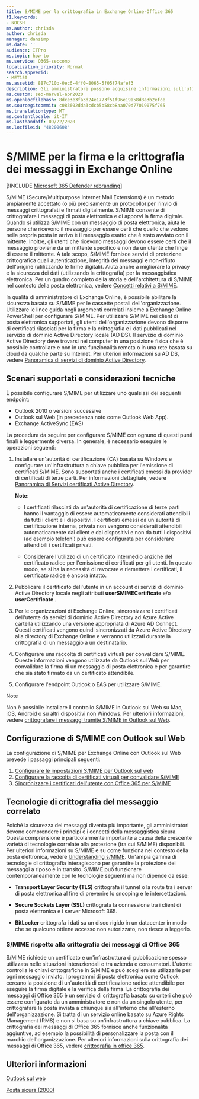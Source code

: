 ```yaml
---
title: S/MIME per la crittografia in Exchange Online-Office 365
f1.keywords:
- NOCSH
ms.author: chrisda
author: chrisda
manager: dansimp
ms.date: ''
audience: ITPro
ms.topic: how-to
ms.service: O365-seccomp
localization_priority: Normal
search.appverid:
- MET150
ms.assetid: 887c710b-0ec6-4ff0-8065-5f05f74afef3
description: Gli amministratori possono acquisire informazioni sull'utilizzo di S/MIME (Secure/Multipurpose Internet Mail Extensions) in Exchange Online per crittografare i messaggi di posta elettronica e firmarli digitalmente.
ms.custom: seo-marvel-apr2020
ms.openlocfilehash: 8dce3e3fa3d24e1773f51f96e19a58d8a3b2efce
ms.sourcegitcommit: c083602dda3cdcb5b58cb8aa070d77019075f765
ms.translationtype: MT
ms.contentlocale: it-IT
ms.lasthandoff: 09/22/2020
ms.locfileid: "48200608"
---
```

# <a name="smime-for-message-signing-and-encryption-in-exchange-online"></a>S/MIME per la firma e la crittografia dei messaggi in Exchange Online

[!INCLUDE [Microsoft 365 Defender rebranding](../includes/microsoft-defender-for-office.md)]


S/MIME (Secure/Multipurpose Internet Mail Extensions) è un metodo ampiamente accettato (o più precisamente un protocollo) per l'invio di messaggi crittografati e firmati digitalmente. S/MIME consente di crittografare i messaggi di posta elettronica e di apporvi la firma digitale. Quando si utilizza S/MIME con un messaggio di posta elettronica, aiuta le persone che ricevono il messaggio per essere certi che quello che vedono nella propria posta in arrivo è il messaggio esatto che è stato avviato con il mittente. Inoltre, gli utenti che ricevono messaggi devono essere certi che il messaggio proviene da un mittente specifico e non da un utente che finge di essere il mittente. A tale scopo, S/MIME fornisce servizi di protezione crittografica quali autenticazione, integrità dei messaggi e non-rifiuto dell'origine (utilizzando le firme digitali). Aiuta anche a migliorare la privacy e la sicurezza dei dati (utilizzando la crittografia) per la messaggistica elettronica. Per un quadro completo della storia e dell'architettura di S/MIME nel contesto della posta elettronica, vedere [Concetti relativi a S/MIME](https://docs.microsoft.com/previous-versions/tn-archive/aa995740(v=exchg.65)).

In qualità di amministratore di Exchange Online, è possibile abilitare la sicurezza basata su S/MIME per le cassette postali dell'organizzazione. Utilizzare le linee guida negli argomenti correlati insieme a Exchange Online PowerShell per configurare S/MIME. Per utilizzare S/MIME nei client di posta elettronica supportati, gli utenti dell'organizzazione devono disporre di certificati rilasciati per la firma e la crittografia e i dati pubblicati nel servizio di dominio Active Directory locale (AD DS). Il servizio di dominio Active Directory deve trovarsi nei computer in una posizione fisica che è possibile controllare e non in una funzionalità remota o in una rete basata su cloud da qualche parte su Internet. Per ulteriori informazioni su AD DS, vedere [Panoramica di servizi di dominio Active Directory](https://docs.microsoft.com/windows-server/identity/ad-ds/get-started/virtual-dc/active-directory-domain-services-overview).

## <a name="supported-scenarios-and-technical-considerations"></a>Scenari supportati e considerazioni tecniche

È possibile configurare S/MIME per utilizzare uno qualsiasi dei seguenti endpoint:

- Outlook 2010 o versioni successive
- Outlook sul Web (in precedenza noto come Outlook Web App).
- Exchange ActiveSync (EAS)

La procedura da seguire per configurare S/MIME con ognuno di questi punti finali è leggermente diversa. In generale, è necessario eseguire le operazioni seguenti:

1. Installare un'autorità di certificazione (CA) basata su Windows e configurare un'infrastruttura a chiave pubblica per l'emissione di certificati S/MIME. Sono supportati anche i certificati emessi da provider di certificati di terze parti. Per informazioni dettagliate, vedere [Panoramica di Servizi certificati Active Directory](https://docs.microsoft.com/previous-versions/windows/it-pro/windows-server-2012-r2-and-2012/hh831740(v=ws.11)).

   **Note**:

   - I certificati rilasciati da un'autorità di certificazione di terze parti hanno il vantaggio di essere automaticamente considerati attendibili da tutti i client e i dispositivi. I certificati emessi da un'autorità di certificazione interna, privata non vengono considerati attendibili automaticamente dai client e dai dispositivi e non da tutti i dispositivi (ad esempio telefoni) può essere configurata per considerare attendibili i certificati privati.

   - Considerare l'utilizzo di un certificato intermedio anziché del certificato radice per l'emissione di certificati per gli utenti. In questo modo, se si ha la necessità di revocare e riemettere i certificati, il certificato radice è ancora intatto.

2. Pubblicare il certificato dell'utente in un account di servizi di dominio Active Directory locale negli attributi **userSMIMECertificate** e/o **userCertificate** .

3. Per le organizzazioni di Exchange Online, sincronizzare i certificati dell'utente da servizi di dominio Active Directory ad Azure Active cartella utilizzando una versione appropriata di Azure AD Connect. Questi certificati vengono quindi sincronizzati da Azure Active Directory alla directory di Exchange Online e verranno utilizzati durante la crittografia di un messaggio a un destinatario.

4. Configurare una raccolta di certificati virtuali per convalidare S/MIME. Queste informazioni vengono utilizzate da Outlook sul Web per convalidare la firma di un messaggio di posta elettronica e per garantire che sia stato firmato da un certificato attendibile.

5. Configurare l'endpoint Outlook o EAS per utilizzare S/MIME.

> [!NOTE]
> Non è possibile installare il controllo S/MIME in Outlook sul Web su Mac, iOS, Android o su altri dispositivi non Windows. Per ulteriori informazioni, vedere [crittografare i messaggi tramite S/MIME in Outlook sul Web](https://support.microsoft.com/office/878c79fc-7088-4b39-966f-14512658f480).

## <a name="setup-smime-with-outlook-on-the-web"></a>Configurazione di S/MIME con Outlook sul Web

La configurazione di S/MIME per Exchange Online con Outlook sul Web prevede i passaggi principali seguenti:

1. [Configurare le impostazioni S/MIME per Outlook sul web](configure-s-mime-settings-for-outlook-web-app.md)
2. [Configurare la raccolta di certificati virtuali per convalidare S/MIME](set-up-virtual-certificate-collection-to-validate-s-mime.md)
3. [Sincronizzare i certificati dell'utente con Office 365 per S/MIME](sync-user-certificates-to-office-365-for-s-mime.md)

## <a name="related-message-encryption-technologies"></a>Tecnologie di crittografia del messaggio correlato

Poiché la sicurezza dei messaggi diventa più importante, gli amministratori devono comprendere i principi e i concetti della messaggistica sicura. Questa comprensione è particolarmente importante a causa della crescente varietà di tecnologie correlate alla protezione (tra cui S/MIME) disponibili. Per ulteriori informazioni su S/MIME e su come funziona nel contesto della posta elettronica, vedere [Understanding s/MIME](https://docs.microsoft.com/previous-versions/tn-archive/aa995740(v=exchg.65)). Un'ampia gamma di tecnologie di crittografia interagiscono per garantire la protezione dei messaggi a riposo e in transito. S/MIME può funzionare contemporaneamente con le tecnologie seguenti ma non dipende da esse:

- **Transport Layer Security (TLS)** crittografa il tunnel o la route tra i server di posta elettronica al fine di prevenire lo snooping e le intercettazioni.

- **Secure Sockets Layer (SSL)** crittografa la connessione tra i client di posta elettronica e i server Microsoft 365.

- **BitLocker** crittografa i dati su un disco rigido in un datacenter in modo che se qualcuno ottiene accesso non autorizzato, non riesce a leggerlo.

### <a name="smime-compared-with-office-365-message-encryption"></a>S/MIME rispetto alla crittografia dei messaggi di Office 365

S/MIME richiede un certificato e un'infrastruttura di pubblicazione spesso utilizzata nelle situazioni interaziendali o tra azienda e consumatori. L'utente controlla le chiavi crittografiche in S/MIME e può scegliere se utilizzarle per ogni messaggio inviato. I programmi di posta elettronica come Outlook cercano la posizione di un'autorità di certificazione radice attendibile per eseguire la firma digitale e la verifica della firma. La crittografia dei messaggi di Office 365 è un servizio di crittografia basato su criteri che può essere configurato da un amministratore e non da un singolo utente, per crittografare la posta inviata a chiunque sia all'interno che all'esterno dell'organizzazione. Si tratta di un servizio online basato su Azure Rights Management (RMS) e non si basa su un'infrastruttura a chiave pubblica. La crittografia dei messaggi di Office 365 fornisce anche funzionalità aggiuntive, ad esempio la possibilità di personalizzare la posta con il marchio dell'organizzazione. Per ulteriori informazioni sulla crittografia dei messaggi di Office 365, vedere [crittografia in office 365](https://docs.microsoft.com/microsoft-365/compliance/encryption).

## <a name="more-information"></a>Ulteriori informazioni

[Outlook sul web](https://docs.microsoft.com/exchange/exchange-admin-center)

[Posta sicura (2000)](https://docs.microsoft.com/previous-versions/windows/it-pro/windows-2000-server/cc962043(v=technet.10))

